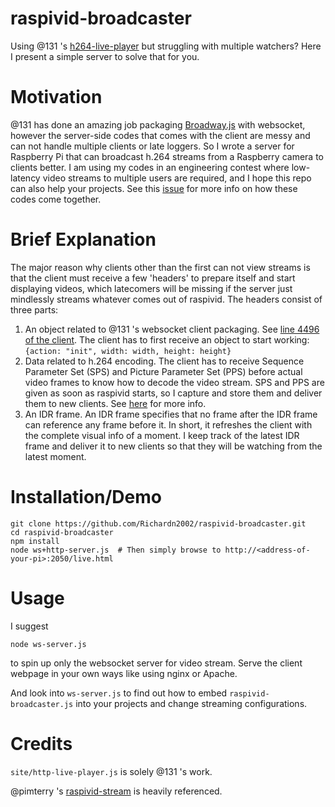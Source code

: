 # raspivid-broadcaster

Using @131 's [h264-live-player](https://github.com/131/h264-live-player) but struggling with multiple watchers? Here I present a simple server to solve that for you.

# Motivation
@131 has done an amazing job packaging [Broadway.js](https://github.com/mbebenita/Broadway) with websocket, however the server-side codes that comes with the client are messy and can not handle multiple clients or late loggers. So I wrote a server for Raspberry Pi that can broadcast h.264 streams from a Raspberry camera to clients better. I am using my codes in an engineering contest where low-latency video streams to multiple users are required, and I hope this repo can also help your projects. See this [issue](https://github.com/131/h264-live-player/issues/88) for more info on how these codes come together.

# Brief Explanation

The major reason why clients other than the first can not view streams is that the client must receive a few 'headers' to prepare itself and start displaying videos, which latecomers will be missing if the server just mindlessly streams whatever comes out of raspivid. The headers consist of three parts:
1. An object related to @131 's websocket client packaging.
See [line 4496 of the client](https://github.com/131/h264-live-player/blob/master/vendor/dist/http-live-player.js). The client has to first receive an object to start working:
`{action: "init", width: width, height: height}`
2. Data related to h.264 encoding.
The client has to receive Sequence Parameter Set (SPS) and Picture Parameter Set (PPS) before actual video frames to know how to decode the video stream. SPS and PPS are given as soon as raspivid starts, so I capture and store them and deliver them to new clients. See [here](https://www.cardinalpeak.com/blog/the-h-264-sequence-parameter-set) for more info.
3. An IDR frame.
An IDR frame specifies that no frame after the IDR frame can reference any frame before it. In short, it refreshes the client with the complete visual info of a moment. I keep track of the latest IDR frame and deliver it to new clients so that they will be watching from the latest moment.

# Installation/Demo
```
git clone https://github.com/Richardn2002/raspivid-broadcaster.git
cd raspivid-broadcaster
npm install
node ws+http-server.js  # Then simply browse to http://<address-of-your-pi>:2050/live.html
```

# Usage

I suggest
```
node ws-server.js
```
to spin up only the websocket server for video stream. Serve the client webpage in your own ways like using nginx or Apache.

And look into `ws-server.js` to find out how to embed `raspivid-broadcaster.js` into your projects and change streaming configurations.

# Credits

`site/http-live-player.js` is solely @131 's work.

@pimterry 's [raspivid-stream](https://github.com/pimterry/raspivid-stream) is heavily referenced.
